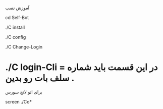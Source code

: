 آموزش نصب

 cd Self-Bot

./C install

./C config

./C Change-Login

./C login-Cli = در این قسمت باید شماره سلف بات رو بدین .
==========================
برای اتو لانچ سورس

screen ./Co*
  
